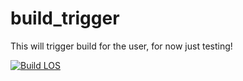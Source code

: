 # build_trigger

This will trigger build for the user, for now just testing!


[![Build LOS](https://github.com/LessAOSP/build_trigger/actions/workflows/build.yml/badge.svg)](https://github.com/LessAOSP/build_trigger/actions/workflows/build.yml)
